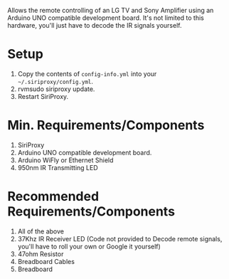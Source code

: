 Allows the remote controlling of an LG TV and Sony Amplifier using an Arduino UNO compatible development board. It's not limited to this hardware, you'll just have to decode the IR signals yourself.

# Setup

1. Copy the contents of `config-info.yml` into your `~/.siriproxy/config.yml`.
2. rvmsudo siriproxy update.
3. Restart SiriProxy.

# Min. Requirements/Components

1. SiriProxy
2. Arduino UNO compatible development board.
3. Arduino WiFly or Ethernet Shield
4. 950nm IR Transmitting LED

# Recommended Requirements/Components

1. All of the above
2. 37Khz IR Receiver LED (Code not provided to Decode remote signals, you'll have to roll your own or Google it yourself)
3. 47ohm Resistor
4. Breadboard Cables
5. Breadboard
